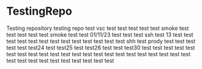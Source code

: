 # TestingRepo
Testing repository
testing repo
test
vsc test
test
test
test test
smoke test
test
test
test
test smoke test
test 01/11/23
test
test 
test ssh
test 13
test
test
test
test
test
test
test
test
test
test
test
test
test shh
test prody
test
test
test
test
test
test24
test
test25
test
test26
test
test
test30
test
test
test
test
test
test
test
test
test
test
test
test
test
test
test
test
test
test
test
test
test
test
test
test
test
test
test
test
test
test
test
test